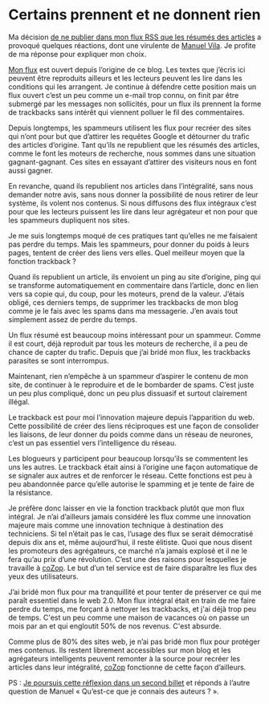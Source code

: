 # Certains prennent et ne donnent rien

Ma décision [de ne publier dans mon flux RSS que les résumés des articles](http://frenchblog.kindalab.com/) a provoqué quelques réactions, dont une virulente de [Manuel Vila](http://frenchblog.kindalab.com/). Je profite de ma réponse pour expliquer mon choix.

[Mon flux](/flux/) est ouvert depuis l’origine de ce blog. Les textes que j’écris ici peuvent être reproduits ailleurs et les lecteurs peuvent les lire dans les conditions qui les arrangent. Je continue à défendre cette position mais un flux ouvert c’est un peu comme un e-mail trop connu, on finit par être submergé par les messages non sollicités, pour un flux ils prennent la forme de trackbacks sans intérêt qui viennent polluer le fil des commentaires.

Depuis longtemps, les spammeurs utilisent les flux pour recréer des sites qui n’ont pour but que d’attirer les requêtes Google et détourner du trafic des articles d’origine. Tant qu’ils ne republient que les résumés des articles, comme le font les moteurs de recherche, nous sommes dans une situation gagnant-gagnant. Ces sites en essayant d’attirer des visiteurs nous en font aussi gagner.

En revanche, quand ils republient nos articles dans l’intégralité, sans nous demander notre avis, sans nous donner la possibilité de nous retirer de leur système, ils volent nos contenus. Si nous diffusons des flux intégraux c’est pour que les lecteurs puissent les lire dans leur agrégateur et non pour que les spammeurs dupliquent nos sites.

Je me suis longtemps moqué de ces pratiques tant qu’elles ne me faisaient pas perdre du temps. Mais les spammeurs, pour donner du poids à leurs pages, tentent de créer des liens vers elles. Quel meilleur moyen que la fonction trackback ?

Quand ils republient un article, ils envoient un ping au site d’origine, ping qui se transforme automatiquement en commentaire dans l’article, donc en lien vers sa copie qui, du coup, pour les moteurs, prend de la valeur. J’étais obligé, ces derniers temps, de supprimer les trackbacks de mon blog comme je le fais avec les spams dans ma messagerie. J’en avais tout simplement assez de perdre du temps.

Un flux résumé est beaucoup moins intéressant pour un spammeur. Comme il est court, déjà reproduit par tous les moteurs de recherche, il a peu de chance de capter du trafic. Depuis que j’ai bridé mon flux, les trackbacks parasites se sont interrompus.

Maintenant, rien n’empêche à un spammeur d’aspirer le contenu de mon site, de continuer à le reproduire et de le bombarder de spams. C’est juste un peu plus compliqué, donc un peu plus dissuasif et surtout clairement illégal.

Le trackback est pour moi l’innovation majeure depuis l’apparition du web. Cette possibilité de créer des liens réciproques est une façon de consolider les liaisons, de leur donner du poids comme dans un réseau de neurones, c’est un pas essentiel vers l’intelligence du réseau.

Les blogueurs y participent pour beaucoup lorsqu’ils se commentent les uns les autres. Le trackback était ainsi à l’origine une façon automatique de se signaler aux autres et de renforcer le réseau. Cette fonctions est peu à peu abandonnée parce qu’elle autorise le spamming et je tente de faire de la résistance.

Je préfère donc laisser en vie la fonction trackback plutôt que mon flux intégral. Je n’ai d’ailleurs jamais considéré les flux comme une innovation majeure mais comme une innovation technique à destination des techniciens. Si tel n’était pas le cas, l’usage des flux se serait démocratisé depuis dix ans et, même aujourd’hui, il reste élitiste. Quoi que nous disent les promoteurs des agrégateurs, ce marché n’a jamais explosé et il ne le fera qu’au prix d’une révolution. C’est une des raisons pour lesquelles je travaille à [coZop](http://cozop.com). Le but d’un tel service est de faire disparaître les flux des yeux des utilisateurs.

J’ai bridé mon flux pour ma tranquillité et pour tenter de préserver ce qui me paraît essentiel dans le web 2.0. Mon flux intégral était en train de me faire perdre du temps, me forçant à nettoyer les trackbacks, et j'ai déjà trop peu de temps. C'est un peu comme une maison de vacances où on passe un mois par an et qui engloutit 50% de nos revenus. C'est absurde.

Comme plus de 80% des sites web, je n’ai pas bridé mon flux pour protéger mes contenus. Ils restent librement accessibles sur mon blog et les agrégateurs intelligents peuvent remonter à la source pour recréer les articles dans leur intégralité, [coZop](http://cozop.com) fonctionne de cette façon d’ailleurs.

PS : [Je poursuis cette réflexion dans un second billet](/2008/01/13/qu%e2%80%99est-ce-que-je-connais-aux-auteurs/) et réponds à l’autre question de Manuel « Qu’est-ce que je connais des auteurs ? ».